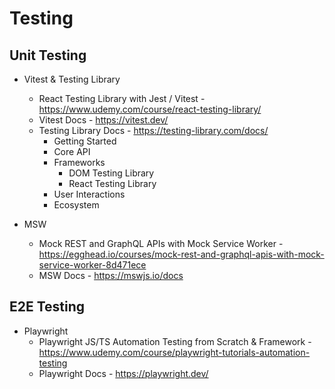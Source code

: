 # Testing

## Unit Testing

- Vitest & Testing Library

  - React Testing Library with Jest / Vitest - https://www.udemy.com/course/react-testing-library/
  - Vitest Docs - https://vitest.dev/
  - Testing Library Docs - https://testing-library.com/docs/
    - Getting Started
    - Core API
    - Frameworks
      - DOM Testing Library
      - React Testing Library
    - User Interactions
    - Ecosystem

- MSW
  - Mock REST and GraphQL APIs with Mock Service Worker - https://egghead.io/courses/mock-rest-and-graphql-apis-with-mock-service-worker-8d471ece
  - MSW Docs - https://mswjs.io/docs

## E2E Testing

- Playwright
  - Playwright JS/TS Automation Testing from Scratch & Framework - https://www.udemy.com/course/playwright-tutorials-automation-testing
  - Playwright Docs - https://playwright.dev/
